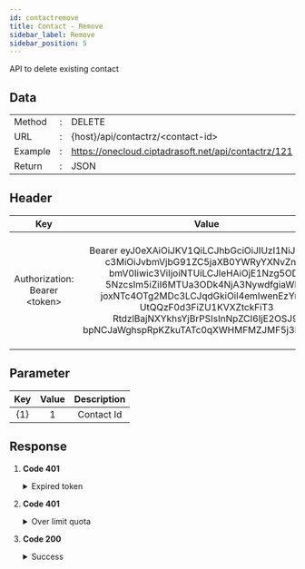 ```yaml
---
id: contactremove
title: Contact - Remove
sidebar_label: Remove
sidebar_position: 5
---
```


API to delete existing contact

## Data

|         |     |                                                     |
| ------- | --- | --------------------------------------------------- |
| Method  | :   | DELETE                                              |
| URL     | :   | {host}/api/contactrz/&lt;contact-id&gt;             |
| Example | :   | https://onecloud.ciptadrasoft.net/api/contactrz/121 |
| Return  | :   | JSON                                                |

## Header

|                 Key                 |                                                                                                                                                                          Value                                                                                                                                                                          |                                      Description                                      |
| :---------------------------------: | :-----------------------------------------------------------------------------------------------------------------------------------------------------------------------------------------------------------------------------------------------------------------------------------------------------------------------------------------------------: | :-----------------------------------------------------------------------------------: |
| Authorization: Bearer &lt;token&gt; | Bearer eyJ0eXAiOiJKV1QiLCJhbGciOiJIUzI1NiJ9.eyJp<br/>c3MiOiJvbmVjbG91ZC5jaXB0YWRyYXNvZnQu<br/>bmV0Iiwic3ViIjoiNTUiLCJleHAiOjE1Nzg5ODY<br/>5NzcsIm5iZiI6MTUa3ODk4NjA3NywdfgiaWF0I<br/>joxNTc4OTg2MDc3LCJqdGkiOiI4emIwenEzYnlLR<br/>UtQQzF0d3FiZU1KVXZtckFiT3<br/>RtdzlBajNXYkhsYjBrPSIsInNpZCI6IjE2OSJ9.<br/>bpNCJaWghspRpKZkuTATc0qXWHMFMZJMF5j3KGm_DjI | This token be used as a mandatory parameter for each API, obtained from the token API |

## Parameter

| Key | Value | Description |
| :-: | :---: | :---------: |
| {1} |   1   | Contact Id  |

## Response

1. **Code 401**

    <details><summary>Expired token</summary><p>

   ```jsx title="Body"
   {
   	"_meta": {
   			"status": "ERROR",
   			"count": 1
   	},
   	"records": {
   			"errorCode": 401,
   			"userMessage": "Expired token",
   			"devMessage": null,
   			"more": null,
   			"applicationCode": null
   	}
   }
   ```

  </p></details>

2. **Code 401**

    <details><summary>Over limit quota</summary><p>

   ```jsx title="Body"
   {
   	"_meta": {
   			"status": "ERROR",
   			"count": 1
   	},
   	"records": {
   			"errorCode": 401,
    		"userMessage": "time limit reached please try again tomorrow at 18:00 - 06:00",
   			"devMessage": "",
   			"more": null,
   			"applicationCode": ""
   	}
   }
   ```

  </p></details>

3. **Code 200**

    <details><summary>Success</summary><p>

   ```jsx title="Body"
   {
   	 "Id": "31322",
   	 "Name": "admin 22",
   	 "Phone": "08567",
   	 "Fax": "",
   	 "Email": "dingirl@gmail.com",
   	 "Mobile": "08567",
   	 "TwitterId": "",
   	 "FacebookId": "",
   	 "Media": ""
   }
   ```

  </p></details>
